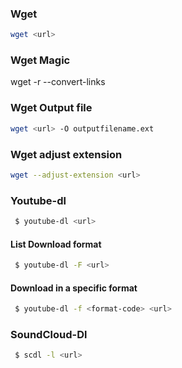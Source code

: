 


### Wget
```bash
wget <url>

```
### Wget Magic
wget -r --convert-links <url>

### Wget Output file

```bash
wget <url> -O outputfilename.ext
```

### Wget adjust extension

```bash
wget --adjust-extension <url> 
```

### Youtube-dl

```bash
 $ youtube-dl <url>

```

#### List Download format

```bash
 $ youtube-dl -F <url>
```

#### Download in a specific format
```bash
 $ youtube-dl -f <format-code> <url>
```



### SoundCloud-Dl

```bash
 $ scdl -l <url>

```
